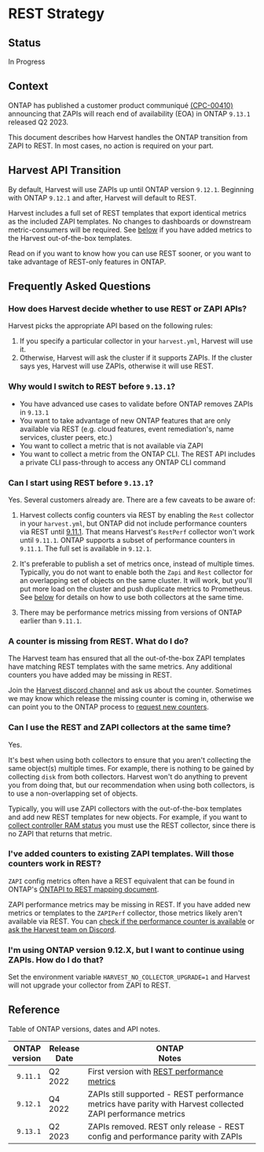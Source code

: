 # REST Strategy

## Status <!-- one of: In Progress, Accepted, Rejected, Superseded, Deprecated -->

In Progress

## Context

ONTAP has published a customer product communiqué [(CPC-00410)](https://mysupport.netapp.com/info/communications/ECMLP2880232.html?access=a)
announcing that ZAPIs will reach end of availability (EOA) in ONTAP `9.13.1` released Q2 2023.

This document describes how Harvest handles the ONTAP transition from ZAPI to REST. 
In most cases, no action is required on your part.

## Harvest API Transition

By default, Harvest will use ZAPIs up until ONTAP version `9.12.1`.
Beginning with ONTAP `9.12.1` and after, Harvest will default to REST.

Harvest includes a full set of REST templates that export identical metrics as the included ZAPI templates.
No changes to dashboards or downstream metric-consumers will be required. 
See [below](#ive-added-counters-to-existing-zapi-templates-will-those-counters-work-in-rest) if you have 
added metrics to the Harvest out-of-the-box templates.

Read on if you want to know how you can use REST sooner, or you want to take advantage of REST-only features in ONTAP.

## Frequently Asked Questions

### How does Harvest decide whether to use REST or ZAPI APIs?

Harvest picks the appropriate API based on the following rules:

1. If you specify a particular collector in your `harvest.yml`, Harvest will use it.
2. Otherwise, Harvest will ask the cluster if it supports ZAPIs.
If the cluster says yes, Harvest will use ZAPIs, otherwise it will use REST. 

### Why would I switch to REST before `9.13.1`?

- You have advanced use cases to validate before ONTAP removes ZAPIs in `9.13.1`
- You want to take advantage of new ONTAP features that are only available via REST (e.g. cloud features, event remediation's, name services, cluster peers, etc.)
- You want to collect a metric that is not available via ZAPI
- You want to collect a metric from the ONTAP CLI. The REST API includes a private CLI pass-through to access any ONTAP CLI command

### Can I start using REST before `9.13.1`?

Yes. Several customers already are. There are a few caveats to be aware of:

1. Harvest collects config counters via REST by enabling the `Rest` collector in your `harvest.yml`,
   but ONTAP did not include performance counters via REST until [9.11.1](https://docs.netapp.com/us-en/ontap-automation/migrate/performance-counters.html#accessing-performance-counters-using-the-ontap-rest-api).
   That means Harvest's `RestPerf` collector won't work until `9.11.1`.
   ONTAP supports a subset of performance counters in `9.11.1`. The full set is available in `9.12.1`.

2. It's preferable to publish a set of metrics once, instead of multiple times. Typically, you do not want to
   enable both the `Zapi` and `Rest` collector for an overlapping set of objects on the same cluster.
   It will work, but you'll put more load on the cluster and push duplicate metrics to Prometheus. 
   See [below](#can-i-use-the-rest-and-zapi-collectors-at-the-same-time) for details on how to use both collectors at the same time. 

3. There may be performance metrics missing from versions of ONTAP earlier than `9.11.1`.

### A counter is missing from REST. What do I do?

The Harvest team has ensured that all the out-of-the-box ZAPI templates have matching REST templates with the same metrics.
Any additional counters you have added may be missing in REST. 

Join the [Harvest discord channel](https://github.com/NetApp/harvest/blob/main/SUPPORT.md#getting-help) and ask us about the counter.
Sometimes we may know which release the missing counter is coming in, otherwise we can point you to the ONTAP
process to [request new counters](https://kb.netapp.com/Advice_and_Troubleshooting/Data_Storage_Software/ONTAP_OS/How_to_request_a_feature_for_ONTAP_REST_API).

### Can I use the REST and ZAPI collectors at the same time?

Yes. 

It's best when using both collectors to ensure that you aren't collecting the same object(s) multiple times. 
For example, there is nothing to be gained by collecting `disk` from both collectors. 
Harvest won't do anything to prevent you from doing that, but our recommendation when using both collectors, is to use a non-overlapping set of objects.

Typically, you will use ZAPI collectors with the out-of-the-box templates and add new REST templates for new objects. 
For example, if you want to [collect controller RAM status](https://github.com/NetApp/harvest/discussions/1187) you must use the REST collector,
since there is no ZAPI that returns that metric.

### I've added counters to existing ZAPI templates. Will those counters work in REST?

`ZAPI` config metrics often have a REST equivalent that can be found in ONTAP's [ONTAPI to REST mapping document](https://library.netapp.com/ecm/ecm_download_file/ECMLP2882104).

ZAPI performance metrics may be missing in REST. If you have added new metrics or templates to the `ZAPIPerf` collector, those metrics likely aren't available via REST. 
You can [check if the performance counter is available](https://docs.netapp.com/us-en/ontap-automation/migrate/performance-counters.html#discover-the-available-performance-counter-tables) 
or [ask the Harvest team on Discord](#a-counter-is-missing-from-rest-what-do-i-do).

### I'm using ONTAP version 9.12.X, but I want to continue using ZAPIs. How do I do that?

Set the environment variable `HARVEST_NO_COLLECTOR_UPGRADE=1` and Harvest will not 
upgrade your collector from ZAPI to REST.

## Reference

Table of ONTAP versions, dates and API notes.

| ONTAP<br/>version | Release<br/>Date | ONTAP<br/>Notes                                                                                                                                                                         |
|------------------:|------------------|-----------------------------------------------------------------------------------------------------------------------------------------------------------------------------------------|
|          `9.11.1` | Q2 2022          | First version with [REST performance metrics](https://docs.netapp.com/us-en/ontap-automation/migrate/performance-counters.html#accessing-performance-counters-using-the-ontap-rest-api) |
|          `9.12.1` | Q4 2022          | ZAPIs still supported - REST performance metrics have parity with Harvest collected ZAPI performance metrics                                                                            |
|          `9.13.1` | Q2 2023          | ZAPIs removed. REST only release - REST config and performance parity with ZAPIs                                                                                                        |
